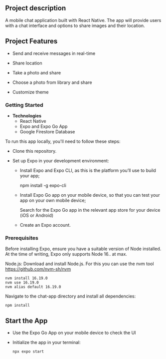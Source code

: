 ## Project description

A mobile chat application built with React Native. The app will provide users with a chat interface and options to share images and their location.

## Project Features

- Send and receive messages in real-time

- Share location

- Take a photo and share

- Choose a photo from library and share

- Customize theme

### Getting Started

- **Technologies**
  - React Native
  - Expo and Expo Go App
  - Google Firestore Database

To run this app locally, you'll need to follow these steps:

- Clone this repository.
- Set up Expo in your development environment:

  - Install Expo and Expo CLI, as this is the platform you’ll use to build your app;

    npm install -g expo-cli

  - Install Expo Go app on your mobile device, so that you can test your app on your own mobile device;

    Search for the Expo Go app in the relevant app store for your device (iOS or Android)

  - Create an Expo account.

### Prerequisites

Before installing Expo, ensure you have a suitable version of Node installed. At the time of writing, Expo only supports Node 16.. at max.

Node.js: Download and install Node.js. For this you can use the nvm tool https://github.com/nvm-sh/nvm

    nvm install 16.19.0
    nvm use 16.19.0
    nvm alias default 16.19.0

Navigate to the chat-app directory and install all dependencies:

    npm install

## Start the App

- Use the Expo Go App on your mobile device to check the UI

- Initialize the app in your terminal:

      npx expo start
